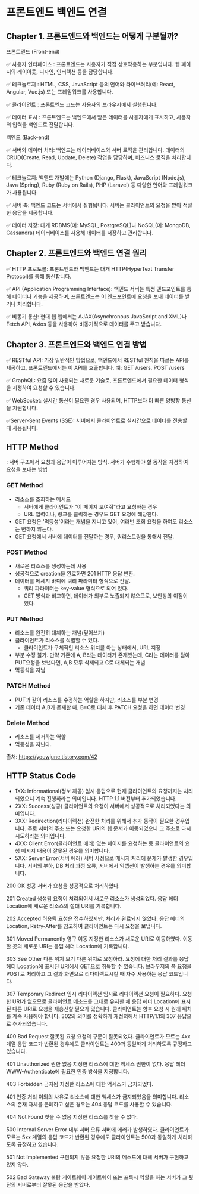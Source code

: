 # 프론트엔드 백엔드 연결

## Chapter 1. 프론트엔드와 백엔드는 어떻게 구분될까?

프론트엔드 (Front-end)

✅ 사용자 인터페이스 : 프론트엔드는 사용자가 직접 상호작용하는 부분입니다. 웹 페이지의 레이아웃, 디자인, 인터랙션 등을 담당합니다.

✅ 테크놀로지 : HTML, CSS, JavaScript 등의 언어와 라이브러리(예: React, Angular, Vue.js) 또는 프레임워크를 사용합니다.

✅ 클라이언트 : 프론트엔드 코드는 사용자의 브라우저에서 실행됩니다.

✅ 데이터 표시 : 프론트엔드는 백엔드에서 받은 데이터를 사용자에게 표시하고, 사용자의 입력을 백엔드로 전달합니다.

백엔드 (Back-end)

✅ 서버와 데이터 처리: 백엔드는 데이터베이스와 서버 로직을 관리합니다.
데이터의 CRUD(Create, Read, Update, Delete) 작업을 담당하며, 비즈니스 로직을 처리합니다.

✅ 테크놀로지: 백엔드 개발에는 Python (Django, Flask), JavaScript (Node.js), Java (Spring), Ruby (Ruby on Rails), PHP (Laravel) 등 다양한 언어와 프레임워크가 사용됩니다.

✅ 서버 측: 백엔드 코드는 서버에서 실행됩니다. 서버는 클라이언트의 요청을 받아 적절한 응답을 제공합니다.

✅ 데이터 저장: 대게 RDBMS(예: MySQL, PostgreSQL)나 NoSQL(예: MongoDB, Cassandra) 데이터베이스를 사용해 데이터를 저장하고 관리합니다.

## Chapter 2. 프론트엔드와 백엔드 연결 원리

✅ HTTP 프로토콜: 프론트엔드와 백엔드는 대개 HTTP(HyperText Transfer Protocol)를 통해 통신합니다.

✅ API (Application Programming Interface): 백엔드 서버는 특정 엔드포인트를 통해 데이터나 기능을 제공하며, 프론트엔드는 이 엔드포인트에 요청을 보내 데이터를 받거나 처리합니다.

✅ 비동기 통신: 현대 웹 앱에서는 AJAX(Asynchronous JavaScript and XML)나 Fetch API, Axios 등을 사용하여 비동기적으로 데이터를 주고 받습니다.

## Chapter 3. 프론트엔드와 백엔드 연결 방법

✅ RESTful API: 가장 일반적인 방법으로, 백엔드에서 RESTful 원칙을 따르는 API를 제공하고, 프론트엔드에서는 이 API를 호출합니다.
예: GET /users, POST /users

✅ GraphQL: 요즘 많이 사용되는 새로운 기술로, 프론트엔드에서 필요한 데이터 형식을 지정하여 요청할 수 있습니다.

✅ WebSocket: 실시간 통신이 필요한 경우 사용되며, HTTP보다 더 빠른 양방향 통신을 지원합니다.

✅Server-Sent Events (SSE): 서버에서 클라이언트로 실시간으로 데이터를 전송할 때 사용됩니다.

## HTTP Method

: 서버 구조에서 요청과 응답이 이루어지는 방식. 서버가 수행해야 할 동작을 지정하여 요청을 보내는 방법

### GET Method

- 리소스를 조회하는 메서드
  - 서버에게 클라이언트가 "이 페이지 보여줘"라고 요청하는 경우
  - URL 입력이나, 링크를 클릭하는 경우도 GET 요청에 해당한다.
- GET 요청은 '멱등성'이라는 개념을 지니고 있어, 여러번 조회 요청을 하여도 리소스는 변하지 않는다.
- GET 요청에서 서버에 데이터를 전달하는 경우, 쿼리스트링을 통해서 전달.

### POST Method

- 새로운 리소스를 생성하는데 사용
- 성공적으로 creation을 완료하면 201 HTTP 응답 반환.
- 데이터를 메세지 바디에 쿼리 파라미터 형식으로 전달.
  - 쿼리 파라미터는 key-value 형식으로 되어 있다.
  - GET 방식과 비교하면, 데이터가 외부로 노출되지 않으므로, 보안상의 이점이 있다.

### PUT Method

- 리소스를 완전히 대체하는 개념(덮어쓰기)
- 클라이언트가 리소스를 식별할 수 있다.
  - 클라이언트가 구체적인 리소스 위치를 아는 상태에서, URL 지정
- 부분 수정 불가. 만약 기존에 A, B라는 데이터가 존재했는데, C라는 데이터를 담아 PUT요청을 보낸다면, A,B 모두 삭제되고 C로 대체되는 개념
- 멱등석을 지님

### PATCH Method

- PUT과 같이 리소스를 수정하는 역할을 하지만, 리소스를 부분 변경
- 기존 데이터 A,B가 존재할 때, B=C로 대체 후 PATCH 요청을 하면 데이터 변경

### Delete Method

- 리소스를 제거하는 역할
- 멱등성을 지닌다.

출처: <https://youwjune.tistory.com/42>

## HTTP Status Code

- 1XX: Informational(정보 제공)
  임시 응답으로 현재 클라이언트의 요청까지는 처리되었으니 계속 진행하라는 의미입니다. HTTP 1.1 버전부터 추가되었습니다.
- 2XX: Success(성공)
  클라이언트의 요청이 서버에서 성공적으로 처리되었다는 의미입니다.
- 3XX: Redirection(리다이렉션)
  완전한 처리를 위해서 추가 동작이 필요한 경우입니다. 주로 서버의 주소 또는 요청한 URI의 웹 문서가 이동되었으니 그 주소로 다시 시도하라는 의미입니다.
- 4XX: Client Error(클라이언트 에러)
  없는 페이지를 요청하는 등 클라이언트의 요청 메시지 내용이 잘못된 경우를 의미합니다.
- 5XX: Server Error(서버 에러)
  서버 사정으로 메시지 처리에 문제가 발생한 경우입니다. 서버의 부하, DB 처리 과정 오류, 서버에서 익셉션이 발생하는 경우를 의미합니다.

200 OK 성공
서버가 요청을 성공적으로 처리하였다.

201 Created 생성됨
요청이 처리되어서 새로운 리소스가 생성되었다.
응답 헤더 Location에 새로운 리소스의 절대 URI를 기록합니다.

202 Accepted 허용됨
요청은 접수하였지만, 처리가 완료되지 않았다.
응답 헤더의 Location, Retry-After를 참고하여 클라이언트는 다시 요청을 보냅니다.

301 Moved Permanently 영구 이동
지정한 리소스가 새로운 URI로 이동하였다.
이동할 곳의 새로운 URI는 응답 헤더 Location에 기록합니다.

303 See Other 다른 위치 보기
다른 위치로 요청하라.
요청에 대한 처리 결과를 응답 헤더 Location에 표시된 URI에서 GET으로 취득할 수 있습니다. 브라우저의 폼 요청을 POST로 처리하고 그 결과 화면으로 리다이렉트시킬 때 자주 사용하는 응답 코드입니다.

307 Temporary Redirect 임시 리다이렉션
임시로 리다이렉션 요청이 필요하다.
요청한 URI가 없으므로 클라이언트 메소드를 그대로 유지한 채 응답 헤더 Location에 표시된 다른 URI로 요청을 재송신할 필요가 있습니다. 클라이언트는 향후 요청 시 원래 위치를 계속 사용해야 합니다. 302의 의미를 정확하게 재정의해서 HTTP/1.1의 307 응답으로 추가되었습니다.

400 Bad Request 잘못된 요청
요청의 구문이 잘못되었다.
클라이언트가 모르는 4xx 계열 응답 코드가 반환된 경우에도 클라이언트는 400과 동일하게 처리하도록 규정하고 있습니다.

401 Unauthorized 권한 없음
지정한 리소스에 대한 액세스 권한이 없다.
응답 헤더 WWW-Authenticate에 필요한 인증 방식을 지정합니다.

403 Forbidden 금지됨
지정한 리소스에 대한 액세스가 금지되었다.

401 인증 처리 이외의 사유로 리소스에 대한 액세스가 금지되었음을 의미합니다. 리소스의 존재 자체를 은폐하고 싶은 경우는 404 응답 코드를 사용할 수 있습니다.

404 Not Found 찾을 수 없음
지정한 리소스를 찾을 수 없다.

500 Internal Server Error 내부 서버 오류
서버에 에러가 발생하였다.
클라이언트가 모르는 5xx 계열의 응답 코드가 반환된 경우에도 클라이언트는 500과 동일하게 처리하도록 규정하고 있습니다.

501 Not Implemented 구현되지 않음
요청한 URI의 메소드에 대해 서버가 구현하고 있지 않다.

502 Bad Gateway 불량 게이트웨이
게이트웨이 또는 프록시 역할을 하는 서버가 그 뒷단의 서버로부터 잘못된 응답을 받았다.
